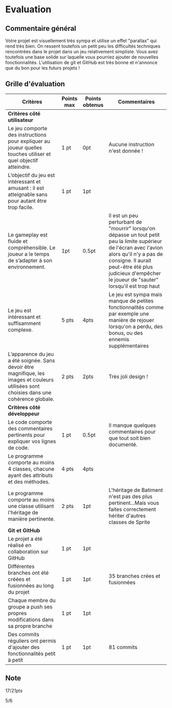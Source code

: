 # Evaluation
## Commentaire général
Votre projet est visuellement très sympa et utilise un effet "parallax" qui rend très bien. On ressent toutefois un petit peu les difficultés techniques rencontrées dans le projet dans un jeu relativement simpliste. Vous avez toutefois une base solide sur laquelle vous pourriez ajouter de nouvelles fonctionnalités. L'utilisation de git et GitHub est très bonne et n'annonce que du bon pour les futurs projets !
## Grille d'évaluation
| Critères                           | Points max | Points obtenus | Commentaires |
|-------------------------------------|------------|----------------|--------------|
| **Critères côté utilisateur**       |            |                |              |
| Le jeu comporte des instructions pour expliquer au joueur quelles touches utiliser et quel objectif atteindre. | 1 pt  | 0pt |  Aucune instruction n'est donnée ! |
| L’objectif du jeu est intéressant et amusant : il est atteignable sans pour autant être trop facile. | 1 pt  |  1pt |   |
| Le gameplay est fluide et compréhensible. Le joueur a le temps de s’adapter à son environnement. | 1pt  |  0.5pt | Il est un peu perturbant de "mourrir" lorsqu'on dépasse un tout petit peu la limite supérieur de l'écran avec l'avion alors qu'il n'y a pas de consigne. Il aurait peut-être été plus judicieux d'empêcher le joueur de "sauter" lorsqu'il est trop haut|
| Le jeu est intéressant et suffisamment complexe. | 5 pts  |  4pts | Le jeu est sympa mais manque de petites fonctionnalités comme par exemple une manière de rejouer lorsqu'on a perdu, des bonus, ou des ennemis supplémentaires  |
| L’apparence du jeu a été soignée. Sans devoir être magnifique, les images et couleurs utilisées sont choisies dans une cohérence globale. | 2 pts  |  2pts | Très joli design ! |
| **Critères côté développeur**       |            |                |              |
| Le code comporte des commentaires pertinents pour expliquer vos lignes de code. | 1 pt  |  0.5pt | Il manque quelques commentaires pour que tout soit bien documenté.  |
| Le programme comporte au moins 4 classes, chacune ayant des attributs et des méthodes. | 4 pts  |  4pts |   |
| Le programme comporte au moins une classe utilisant l'héritage de manière pertinente. | 2 pts  | 1pt  | L'héritage de Batiment n'est pas des plus pertinent...Mais vous faites correctement hériter d'autres classes de Sprite  |
| **Git et GitHub**                   |            |                |              |
| Le projet a été réalisé en collaboration sur GitHub| 1 pt  | 1pt  |   |
| Différentes branches ont été créées et fusionnées au long du projet| 1 pt  | 1pt  | 35 branches crées et fusionnées  |
| Chaque membre du groupe a push ses propres modifications dans sa propre branche| 1 pt  |  1pt | |
| Des commits réguliers ont permis d'ajouter des fonctionnalités petit à petit| 1 pt  | 1pt  | 81 commits |

## Note
17/21pts


5/6